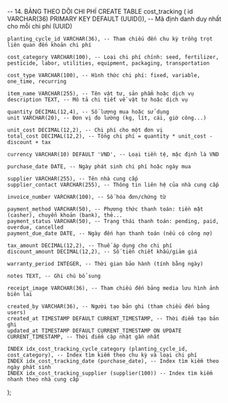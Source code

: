 -- 14. BẢNG THEO DÕI CHI PHÍ
CREATE TABLE cost_tracking (
    id VARCHAR(36) PRIMARY KEY DEFAULT (UUID()), -- Mã định danh duy nhất cho mỗi chi phí (UUID)
    
    planting_cycle_id VARCHAR(36), -- Tham chiếu đến chu kỳ trồng trọt liên quan đến khoản chi phí
    
    cost_category VARCHAR(100), -- Loại chi phí chính: seed, fertilizer, pesticide, labor, utilities, equipment, packaging, transportation
    
    cost_type VARCHAR(100), -- Hình thức chi phí: fixed, variable, one_time, recurring
    
    item_name VARCHAR(255), -- Tên vật tư, sản phẩm hoặc dịch vụ
    description TEXT, -- Mô tả chi tiết về vật tư hoặc dịch vụ
    
    quantity DECIMAL(12,4), -- Số lượng mua hoặc sử dụng
    unit VARCHAR(20), -- Đơn vị đo lường (kg, lít, cái, giờ công...)
    
    unit_cost DECIMAL(12,2), -- Chi phí cho một đơn vị
    total_cost DECIMAL(12,2), -- Tổng chi phí = quantity * unit_cost - discount + tax
    
    currency VARCHAR(10) DEFAULT 'VND', -- Loại tiền tệ, mặc định là VND
    
    purchase_date DATE, -- Ngày phát sinh chi phí hoặc ngày mua
    
    supplier VARCHAR(255), -- Tên nhà cung cấp
    supplier_contact VARCHAR(255), -- Thông tin liên hệ của nhà cung cấp
    
    invoice_number VARCHAR(100), -- Số hóa đơn/chứng từ
    
    payment_method VARCHAR(50), -- Phương thức thanh toán: tiền mặt (casher), chuyển khoản (bank), thẻ...
    payment_status VARCHAR(50), -- Trạng thái thanh toán: pending, paid, overdue, cancelled
    payment_due_date DATE, -- Ngày đến hạn thanh toán (nếu có công nợ)
    
    tax_amount DECIMAL(12,2), -- Thuế áp dụng cho chi phí
    discount_amount DECIMAL(12,2), -- Số tiền chiết khấu/giảm giá
    
    warranty_period INTEGER, -- Thời gian bảo hành (tính bằng ngày)
    
    notes TEXT, -- Ghi chú bổ sung
    
    receipt_image VARCHAR(36), -- Tham chiếu đến bảng media lưu hình ảnh biên lai
    
    created_by VARCHAR(36), -- Người tạo bản ghi (tham chiếu đến bảng users)
    created_at TIMESTAMP DEFAULT CURRENT_TIMESTAMP, -- Thời điểm tạo bản ghi
    updated_at TIMESTAMP DEFAULT CURRENT_TIMESTAMP ON UPDATE CURRENT_TIMESTAMP, -- Thời điểm cập nhật gần nhất
    
    INDEX idx_cost_tracking_cycle_category (planting_cycle_id, cost_category), -- Index tìm kiếm theo chu kỳ và loại chi phí
    INDEX idx_cost_tracking_date (purchase_date), -- Index tìm kiếm theo ngày phát sinh
    INDEX idx_cost_tracking_supplier (supplier(100)) -- Index tìm kiếm nhanh theo nhà cung cấp
);
